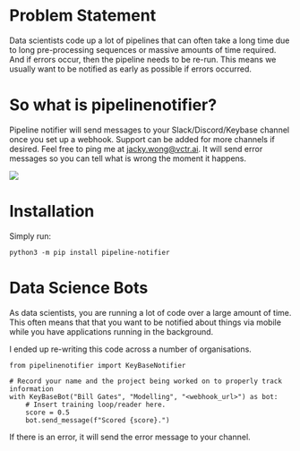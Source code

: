 # Problem Statement 

Data scientists code up a lot of pipelines that can often take a long time due to long pre-processing sequences or massive
amounts of time required. And if errors occur, then the pipeline needs to be re-run. This means we usually want to be notified
as early as possible if errors occurred.

# So what is pipelinenotifier?

Pipeline notifier will send messages to your Slack/Discord/Keybase channel once you set up a webhook. Support can be added for 
more channels if desired. Feel free to ping me at jacky.wong@vctr.ai. It will send error messages so you can tell what is wrong
the moment it happens.

![](carbon.png)

# Installation

Simply run: 
```
python3 -m pip install pipeline-notifier
```

# Data Science Bots

As data scientists, you are running a lot of code over a large amount of time. This often means that that you want to be notified about things via mobile while you have applications running in the background. 

I ended up re-writing this code across a number of organisations.

```
from pipelinenotifier import KeyBaseNotifier

# Record your name and the project being worked on to properly track information
with KeyBaseBot("Bill Gates", "Modelling", "<webhook_url>") as bot:
    # Insert training loop/reader here.
    score = 0.5
    bot.send_message(f"Scored {score}.")

```

If there is an error, it will send the error message to your channel.
